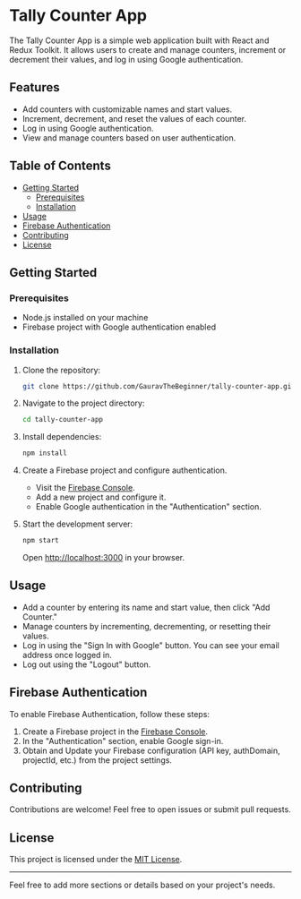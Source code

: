 

# Tally Counter App

The Tally Counter App is a simple web application built with React and Redux Toolkit. It allows users to create and manage counters, increment or decrement their values, and log in using Google authentication.

## Features

- Add counters with customizable names and start values.
- Increment, decrement, and reset the values of each counter.
- Log in using Google authentication.
- View and manage counters based on user authentication.

## Table of Contents

- [Getting Started](#getting-started)
  - [Prerequisites](#prerequisites)
  - [Installation](#installation)
- [Usage](#usage)
- [Firebase Authentication](#firebase-authentication)
- [Contributing](#contributing)
- [License](#license)

## Getting Started

### Prerequisites

- Node.js installed on your machine
- Firebase project with Google authentication enabled

### Installation

1. Clone the repository:

   ```bash
   git clone https://github.com/GauravTheBeginner/tally-counter-app.git
   ```

2. Navigate to the project directory:

   ```bash
   cd tally-counter-app
   ```

3. Install dependencies:

   ```bash
   npm install
   ```

4. Create a Firebase project and configure authentication.
   - Visit the [Firebase Console](https://console.firebase.google.com/).
   - Add a new project and configure it.
   - Enable Google authentication in the "Authentication" section.


5. Start the development server:

   ```bash
   npm start
   ```

   Open [http://localhost:3000](http://localhost:3000) in your browser.

## Usage

- Add a counter by entering its name and start value, then click "Add Counter."
- Manage counters by incrementing, decrementing, or resetting their values.
- Log in using the "Sign In with Google" button. You can see your email address once logged in.
- Log out using the "Logout" button.

## Firebase Authentication

To enable Firebase Authentication, follow these steps:

1. Create a Firebase project in the [Firebase Console](https://console.firebase.google.com/).
2. In the "Authentication" section, enable Google sign-in.
3. Obtain and Update your Firebase configuration (API key, authDomain, projectId, etc.) from the project settings.


## Contributing

Contributions are welcome! Feel free to open issues or submit pull requests.

## License

This project is licensed under the [MIT License](LICENSE).

---

Feel free to add more sections or details based on your project's needs.